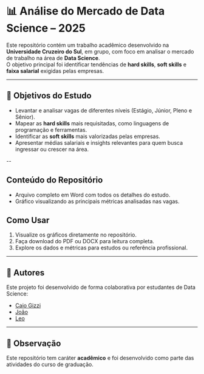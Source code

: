 # 📊 Análise do Mercado de Data Science – 2025

Este repositório contém um trabalho acadêmico desenvolvido na **Universidade Cruzeiro do Sul**, em grupo, com foco em analisar o mercado de trabalho na área de **Data Science**.  
O objetivo principal foi identificar tendências de **hard skills**, **soft skills** e **faixa salarial** exigidas pelas empresas.

---

## 🎯 Objetivos do Estudo
- Levantar e analisar vagas de diferentes níveis (Estágio, Júnior, Pleno e Sênior).  
- Mapear as **hard skills** mais requisitadas, como linguagens de programação e ferramentas.  
- Identificar as **soft skills** mais valorizadas pelas empresas.  
- Apresentar médias salariais e insights relevantes para quem busca ingressar ou crescer na área. 

--

## Conteúdo do Repositório

- Arquivo completo em Word com todos os detalhes do estudo.  
- Gráfico visualizando as principais métricas analisadas nas vagas.  

## Como Usar

1. Visualize os gráficos diretamente no repositório.  
2. Faça download do PDF ou DOCX para leitura completa.  
3. Explore os dados e métricas para estudos ou referência profissional.  

---

## 👥 Autores
Este projeto foi desenvolvido de forma colaborativa por estudantes de Data Science:  
- [Caio Gizzi](https://github.com/CaioGizzi)  
- [João](https://github.com/devjoaovieira)  
- [Leo](https://github.com/leosilvas-collab)  

---

## 📌 Observação
Este repositório tem caráter **acadêmico** e foi desenvolvido como parte das atividades do curso de graduação.

